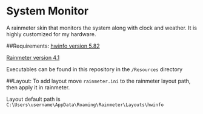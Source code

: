 # System Monitor

A rainmeter skin that monitors the system along with clock and weather. It is highly customized for my hardware.

##Requirements:
[hwinfo version 5.82](https://www.filehorse.com/download-hwinfo64/old-versions/)

[Rainmeter version 4.1](https://builds.rainmeter.net)

Executables can be found in this repository in the `/Resources` directory

##Layout:
To add layout move `rainmeter.ini` to the rainmeter layout path, then apply it in rainmeter.

Layout default path is `C:\Users\username\AppData\Roaming\Rainmeter\Layouts\hwinfo`